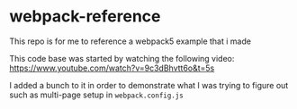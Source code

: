 # webpack-reference
This repo is for me to reference a webpack5 example that i made

This code base was started by watching the following video:  
https://www.youtube.com/watch?v=9c3dBhvtt6o&t=5s

I added a bunch to it in order to demonstrate what I was trying to figure out such as multi-page setup in `webpack.config.js`
